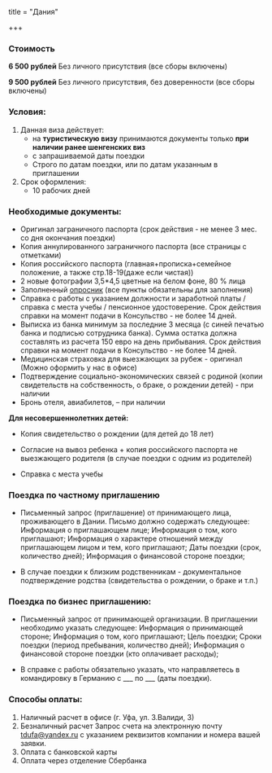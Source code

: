 
title = "Дания"

+++


### Стоимость
**6 500 рублей** Без личного присутствия (все сборы включены)

**9 500 рублей** Без личного присутствия, без доверенности (все сборы включены)

### Условия:

1. Данная виза действует:
   * на **туристическую визу** принимаются документы только **при наличии ранее шенгенских виз**
   * с запрашиваемой даты поездки
   * Строго по датам поездки, или по датам указанным в приглашении
2. Срок оформления: 
   * 10 рабочих дней
  

### Необходимые документы:

* Оригинал заграничного паспорта (срок действия - не менее 3 мес. со дня окончания поездки)
* Копия аннулированного заграничного паспорта (все страницы с отметками)
* Копия российского паспорта (главная+прописка+семейное положение, а также стр.18-19(даже если чистая))
* 2 новые фотографии 3,5*4,5 цветные на белом фоне, 80 % лица
* Заполненный [опросник](/forms/Opros-Shengen.doc) (все пункты обязательны для заполнения)
* Справка с работы с указанием должности и заработной платы /справка с места учебы / пенсионное удостоверение. Срок действия справки на момент подачи в Консульство - не более 14 дней.
* Выписка из банка минимум за последние 3 месяца (с синей печатью банка и подписью сотрудника банка). Сумма остатка должна составлять из расчета 150 евро на день прибывания. Срок действия справки на момент подачи в Консульство - не более 14 дней.
* Медицинская страховка для выезжающих за рубеж - оригинал (Можно оформить у нас в офисе)
* Подтверждение социально-экономических связей с родиной (копии свидетельств на собственность, о браке, о рождении детей) - при наличии
* Бронь отеля, авиабилетов, – при наличии

**Для несовершеннолетних детей:**

* Копия свидетельство о рождении (для детей до 18 лет)

* Согласие на вывоз ребенка + копия российского паспорта не выезжающего родителя (в случае поездки с одним из родителей)

* Справка с места учебы 

### Поездка по частному приглашению
* Письменный запрос (приглашение) от принимающего лица, проживающего в Дании. Письмо должно содержать следующее:
	Информация о приглашающем лице;
	Информация о том, кого приглашают;
	Информация о характере отношений между приглашающем лицом и тем, кого приглашают;
	Даты поездки (срок, количество дней);
	Информация о финансовой стороне поездки;

* В случае поездки к близким родственникам - документальное подтверждение родства (свидетельства о рождении, о браке и т.п.)


### Поездка по бизнес приглашению:

* Письменный запрос от принимающей организации. В приглашении необходимо указать следующее: 
 		Информация о принимающей стороне;
   	Информация о том, кого приглашают;
  	Цель поездки;
  	Сроки поездки (период пребывания, количество дней);
	  Информация о финансовой стороне поездки (кто оплачивает расходы);

* В справке с работы обязательно указать, что направляетесь в командировку в Германию с ___ по ___ (даты поездки).




### Способы оплаты:

1. Наличный расчет в офисе (г. Уфа, ул. З.Валиди, 3)
2. Безналичный расчет 
Запрос счета на электронную почту [tdufa@yandex.ru](mailto:tdufa@yandex.ru)  с указанием реквизитов компании и номера вашей заявки. 
3. Оплата с банковской карты
4. Оплата через отделение Сбербанка
